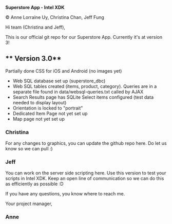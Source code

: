 
<b>Superstore App - Intel XDK</b>

&copy; Anne Lorraine Uy, Christina Chan, Jeff Fung

Hi team (Christina and Jeff),

This is our official git repo for our Superstore App. Currently it's at version 3!

<h2>** Version 3.0**</h2>

Partially done CSS for iOS and Android (no images yet)
- Web SQL database set up (superstore_dbc)
- Web SQL tables created (items, product, category). Queries are in a separate file found in data/websql-queries.txt called by AJAX
- Search Results page has SQLite Select items configured (test data needed to display layout)
- Orientation is locked to "portrait"
- Dedicated Item Page not yet set up
- Map page not yet set up

<h3>Christina</h3>

For any changes to graphics, you can update the github repo here. Do let us know so we can pull :)

<h3>Jeff</h3>

You can work on the server side scripting here. Use this version to test your scripts in Intel XDK. Keep an open line of communication so we can do this as efficiently as possible :D

If you have any questions, you know where to reach me.

Your project manager,

<h3>Anne</h3>
